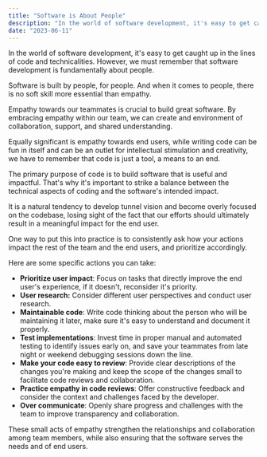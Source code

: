```yaml
---
title: "Software is About People"
description: "In the world of software development, it's easy to get caught up in the lines of code and technical challenges. However, we must remember that software development is fundamentally about people."
date: "2023-06-11"
---
```


In the world of software development, it's easy to get caught up in the lines of code and technicalities. However, we must remember that software development is fundamentally about people.

Software is built by people, for people. And when it comes to people, there is no soft skill more essential than empathy.

Empathy towards our teammates is crucial to build great software. By embracing empathy within our team, we can create and environment of collaboration, support, and shared understanding.

Equally significant is empathy towards end users, while writing code can be fun in itself and can be an outlet for intellectual stimulation and creativity, we have to remember that code is just a tool, a means to an end.

The primary purpose of code is to build software that is useful and impactful. That's why it's important to strike a balance between the technical aspects of coding and the software's intended impact.

It is a natural tendency to develop tunnel vision and become overly focused on the codebase, losing sight of the fact that our efforts should ultimately result in a meaningful impact for the end user.

One way to put this into practice is to consistently ask how your actions impact the rest of the team and the end users, and prioritize accordingly.

Here are some specific actions you can take:

- **Prioritize user impact**: Focus on tasks that directly improve the end user's experience, if it doesn't, reconsider it's priority.
- **User research:** Consider different user perspectives and conduct user research.
- **Maintainable code**: Write code thinking about the person who will be maintaining it later, make sure it's easy to understand and document it properly.
- **Test implementations**: Invest time in proper manual and automated testing to identify issues early on, and save your teammates from late night or weekend debugging sessions down the line.
- **Make your code easy to review**: Provide clear descriptions of the changes you're making and keep the scope of the changes small to facilitate code reviews and collaboration.
- **Practice empathy in code reviews**: Offer constructive feedback and consider the context and challenges faced by the developer.
- **Over communicate**: Openly share progress and challenges with the team to improve transparency and collaboration.

These small acts of empathy strengthen the relationships and collaboration among team members, while also ensuring that the software serves the needs and of end users.





